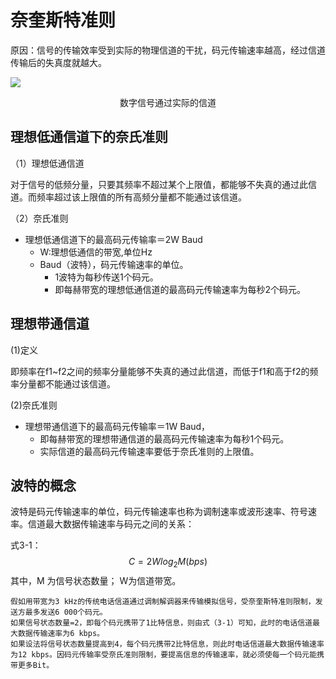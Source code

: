 # 奈奎斯特准则

原因：信号的传输效率受到实际的物理信道的干扰，码元传输速率越高，经过信道传输后的失真度就越大。

![](https://raw.githubusercontent.com/ZanderZhao/images/master/img2019/20191104141442.png)

<center>数字信号通过实际的信道 </center>



## 理想低通信道下的奈氏准则

（1）理想低通信道

​           对于信号的低频分量，只要其频率不超过某个上限值，都能够不失真的通过此信道。而频率超过该上限值的所有高频分量都不能通过该信道。

（2）奈氏准则

- 理想低通信道下的最高码元传输率＝2W Baud       
  - W:理想低通信的带宽,单位Hz
  - Baud（波特），码元传输速率的单位。
    - 1波特为每秒传送1个码元。 
    - 即每赫带宽的理想低通信道的最高码元传输速率为每秒2个码元。



## 理想带通信道

(1)定义

​	即频率在f1~f2之间的频率分量能够不失真的通过此信道，而低于f1和高于f2的频率分量都不能通过该信道。

(2)奈氏准则		

- 理想带通信道下的最高码元传输率＝1W Baud，
  - 即每赫带宽的理想带通信道的最高码元传输速率为每秒1个码元。		
  - 实际信道的最高码元传输速率要低于奈氏准则的上限值。



## 波特的概念

​          波特是码元传输速率的单位，码元传输速率也称为调制速率或波形速率、符号速率。信道最大数据传输速率与码元之间的关系：

式3-1：
$$
C=2Wlog_2M(bps)
$$
其中，M 为信号状态数量； W为信道带宽。



```
假如用带宽为3 kHz的传统电话信道通过调制解调器来传输模拟信号，受奈奎斯特准则限制，发送方最多发送6 000个码元。
如果信号状态数量=2，即每个码元携带了1比特信息，则由式（3-1）可知，此时的电话信道最大数据传输速率为6 kbps。
如果设法将信号状态数量提高到4，每个码元携带2比特信息，则此时电话信道最大数据传输速率为12 kbps。因码元传输率受奈氏准则限制，要提高信息的传输速率，就必须使每一个码元能携带更多Bit。

```

